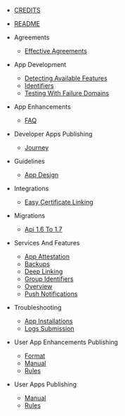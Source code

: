 - [CREDITS](CREDITS.md)
- [README](README.md)

- Agreements
  - [Effective Agreements](agreements/effective-agreements.md)

- App Development
  - [Detecting Available Features](app-development/detecting-available-features.md)
  - [Identifiers](app-development/identifiers.md)
  - [Testing With Failure Domains](app-development/testing-with-failure-domains.md)

- App Enhancements
  - [FAQ](app-enhancements/FAQ.md)

- Developer Apps Publishing
  - [Journey](developer-apps-publishing/journey.md)

- Guidelines
  - [App Design](guidelines/app-design.md)

- Integrations
  - [Easy Certificate Linking](integrations/easy-certificate-linking.md)

- Migrations
  - [Api 1.6 To 1.7](migrations/api-1.6-to-1.7.md)

- Services And Features
  - [App Attestation](services-and-features/app-attestation.md)
  - [Backups](services-and-features/backups.md)
  - [Deep Linking](services-and-features/deep-linking.md)
  - [Group Identifiers](services-and-features/group-identifiers.md)
  - [Overview](services-and-features/overview.md)
  - [Push Notifications](services-and-features/push-notifications.md)

- Troubleshooting
  - [App Installations](troubleshooting/app-installations.md)
  - [Logs Submission](troubleshooting/logs-submission.md)

- User App Enhancements Publishing
  - [Format](user-app-enhancements-publishing/format.md)
  - [Manual](user-app-enhancements-publishing/manual.md)
  - [Rules](user-app-enhancements-publishing/rules.md)

- User Apps Publishing
  - [Manual](user-apps-publishing/manual.md)
  - [Rules](user-apps-publishing/rules.md)
